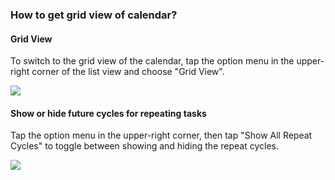 ### How to get grid view of calendar?

#### Grid View

To switch to the grid view of the calendar, tap the option menu in the upper-right corner of the list view and choose "Grid View".

![](../../../images/ticktick-android-app/calendar/3.4.2.1.png)

#### Show or hide future cycles for repeating tasks

Tap the option menu in the upper-right corner, then tap "Show All Repeat Cycles" to toggle between showing and hiding the repeat cycles.

![](../../../images/ticktick-android-app/calendar/3.4.2.2.png)

